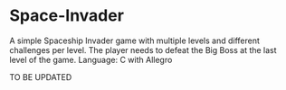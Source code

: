 # Space-Invader
A simple Spaceship Invader game with multiple levels and different challenges per level. The player needs to defeat the Big Boss at the last level of the game. Language: C with Allegro

TO BE UPDATED

